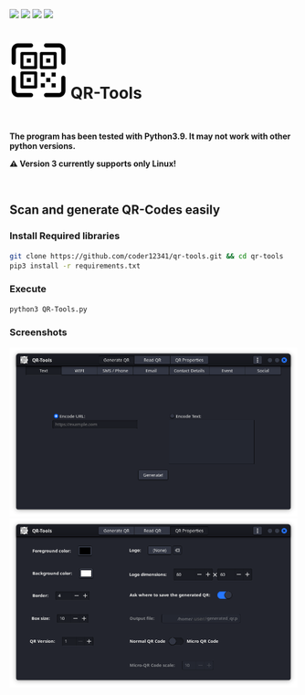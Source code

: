 [![](https://img.shields.io/badge/version-3.0-green)](https://github.com/coder12341/qr-tools/releases/tag/3.0)
![](https://img.shields.io/badge/license-GPLv3-blue)
![](https://img.shields.io/badge/language-Python3.10-red)
![](https://img.shields.io/badge/platform-Linux-lightgrey)

# ![QR-Tools](logo.png) QR-Tools

<br>
<p font-size:25px>
  <b>The program has been tested with Python3.9. It may not work with other python versions.</b>
</p>
<p>
  <b>⚠ Version 3 currently supports only Linux!</b>
</p>
<br>


## Scan and generate QR-Codes easily
### Install Required libraries
``` bash
git clone https://github.com/coder12341/qr-tools.git && cd qr-tools
pip3 install -r requirements.txt
```

### Execute
``` bash
python3 QR-Tools.py
```

### Screenshots
![](/images/screenshot1.png)
![](/images/screenshot2.png)